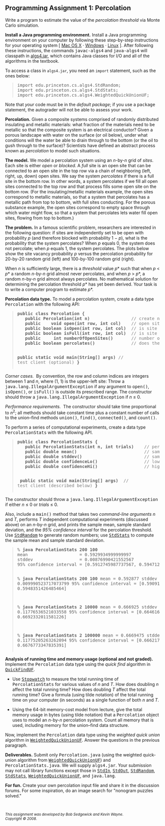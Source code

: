<h2>Programming Assignment 1: Percolation</h2>

<p>
Write a program to estimate the value of the 
<em>percolation threshold</em>
via Monte Carlo simulation.


</p><p><b>Install a Java programming environment.</b>
Install a Java programming environment on your computer by following
these step-by-step instructions for your operating system
[
<a href = "http://algs4.cs.princeton.edu/mac">Mac OS X</a>
&middot;
<a href = "http://algs4.cs.princeton.edu/windows">Windows</a>
&middot;
<a href = "http://algs4.cs.princeton.edu/linux">Linux</a>
]. After following these instructions, the commands <tt>javac-algs4</tt> and <tt>java-algs4</tt>
will classpath in <a href = "http://algs4.cs.princeton.edu/code/algs4.jar">algs4.jar</a>,
which contains Java classes for I/O and all of the algorithms in the textbook.

<p>
To access a class in <code>algs4.jar</code>,
you need an <code>import</code> statement, such as the ones below:</em>

<blockquote>
<pre>
import edu.princeton.cs.algs4.StdRandom;
import edu.princeton.cs.algs4.StdStats;
import edu.princeton.cs.algs4.WeightedQuickUnionUF;
</pre></blockquote>

<p>
Note that <em>your</em> code must be in the <em>default package</em>; if you use a <tt>package</tt>
statement, the autograder will not be able to assess your work.


<p><b>Percolation.</b>
Given a composite systems comprised of randomly distributed insulating and metallic
materials: what fraction of the materials need to be metallic so that the composite system is an 
electrical conductor? Given a porous landscape with water on the surface (or oil below),
under what conditions will the water be able to drain through to the bottom (or the
oil to gush through to the surface)?
Scientists have defined an abstract process known as <em>percolation</em>
to model such situations.

<p><b>The model.</b>
We model a percolation system using an <em>n</em>-by-<em>n</em> grid of <em>sites</em>.
Each site is either <em>open</em> or <em>blocked</em>.
A <em>full</em> site is an open site
that can be connected to an open site in the top row via a chain of
neighboring (left, right, up, down) open sites.
We say the system <em>percolates</em> if 
there is a full site in the bottom row.
In other words, a system percolates if we fill all open sites
connected to the top row and that process fills some open
site on the bottom row. (For the 
insulating/metallic materials example, the open sites correspond
to metallic materials, so that a system that percolates 
has a metallic path from top to bottom, with full sites conducting.
For the porous substance example, the open sites 
correspond to empty space through which water might 
flow, so that a system that percolates lets water fill open sites, 
flowing from top to bottom.)

<p><b>The problem.</b>
In a famous scientific problem, researchers are interested in the
following question: if sites are independently set to be open with
probability <em>p</em> (and therefore blocked with
probability 1 &minus; <em>p</em>), what is the probability that the system percolates?
When <em>p</em> equals 0, the system does not percolate; when <em>p</em> equals 1,
the system percolates.
The plots below show the site vacancy probability <em>p</em> versus the percolation
probability for 20-by-20 random grid (left) and 100-by-100 random grid (right).
<p>

<p>
When <em>n</em> is sufficiently large, there is a <em>threshold</em> value <em>p</em>* such
that when <em>p</em> &lt; <em>p</em>* a random <em>n</em>-by-<em>n</em> grid 
almost never percolates, and when <em>p</em> &gt; <em>p</em>*,
a random <em>n</em>-by-<em>n</em> grid almost always percolates.
No mathematical solution for determining the percolation threshold <em>p</em>*
has yet been derived.
Your task is to write a computer program to estimate <em>p</em>*.


<p><b>Percolation data type.</b>
To model a percolation system, create a data type <tt>Percolation</tt> with the following API:

<blockquote>
<pre>
<b>public class Percolation {</b>
   <b>public Percolation(int n)</b>                <font color = gray>// create n-by-n grid, with all sites blocked</font>
   <b>public    void open(int row, int col)</b>    <font color = gray>// open site (row, col) if it is not open already</font>
   <b>public boolean isOpen(int row, int col)</b>  <font color = gray>// is site (row, col) open?</font>
   <b>public boolean isFull(int row, int col)</b>  <font color = gray>// is site (row, col) full?</font>
   <b>public     int numberOfOpenSites()</b>       <font color = gray>// number of open sites</font>
   <b>public boolean percolates()</b>              <font color = gray>// does the system percolate?</font>

   <b>public static void main(String[] args)</b>   <font color = gray>// test client (optional)</font>
<b>}</b>
</pre></blockquote>


<p><em>Corner cases.&nbsp;</em>
By convention, the row and column indices 
are integers between 1 and <em>n</em>, where (1, 1) is the upper-left site:
Throw a <tt>java.lang.IllegalArgumentException</tt>
if any argument to <tt>open()</tt>, <tt>isOpen()</tt>, or <tt>isFull()</tt> 
is outside its prescribed range.
The constructor should throw a <tt>java.lang.IllegalArgumentException</tt> if <em>n</em> &le; 0.


<p><em>Performance requirements.&nbsp;</em>
The constructor should take time proportional to <em>n</em><sup>2</sup>; all methods should
take constant time plus a constant number of calls to the union&ndash;find methods 
<tt>union()</tt>, <tt>find()</tt>, <tt>connected()</tt>, and <tt>count()</tt>.


<p>
To perform a series of computational experiments, create a data type <tt>PercolationStats</tt>
with the following API.

<blockquote>
<pre>
<b>public class PercolationStats {</b>
<b>   public PercolationStats(int n, int trials)  </b>  <font color = gray>// perform trials independent experiments on an n-by-n grid</font>
<b>   public double mean()                        </b>  <font color = gray>// sample mean of percolation threshold</font>
<b>   public double stddev()                      </b>  <font color = gray>// sample standard deviation of percolation threshold</font>
<b>   public double confidenceLo()                </b>  <font color = gray>// low  endpoint of 95% confidence interval</font>
<b>   public double confidenceHi()                </b>  <font color = gray>// high endpoint of 95% confidence interval</font>

<b>   public static void main(String[] args)      </b>  <font color = gray>// test client (described below)</font>
<b>}</b>
</pre>
</blockquote>

The constructor should throw a <tt>java.lang.IllegalArgumentException</tt> if either <em>n</em> &le; 0 or
<em>trials</em> &le; 0.
<p>
Also, include a <tt>main()</tt> method
that takes two <em>command-line arguments</em>
<em>n</em> and <em>T</em>, performs <em>T</em> independent
computational experiments (discussed above) on an <em>n</em>-by-<em>n</em> grid,
and prints the sample mean, sample standard deviation, and the 
<em>95% confidence interval</em> for the percolation threshold.
Use
<a href = "http://algs4.cs.princeton.edu/code/javadoc/edu/princeton/cs/algs4/StdRandom.html"><tt>StdRandom</tt></a>
to generate random numbers; use 
<a href = "http://algs4.cs.princeton.edu/code/javadoc/edu/princeton/cs/algs4/StdStats.html"><tt>StdStats</tt></a>
to compute the sample mean and sample standard deviation.

<blockquote>
<pre>
% <b>java PercolationStats 200 100</b>
mean                    = 0.5929934999999997
stddev                  = 0.00876990421552567
95% confidence interval = [0.5912745987737567, 0.5947124012262428]

% <b>java PercolationStats 200 100</b>
mean                    = 0.592877
stddev                  = 0.009990523717073799
95% confidence interval = [0.5909188573514536, 0.5948351426485464]


% <b>java PercolationStats 2 10000</b>
mean                    = 0.666925
stddev                  = 0.11776536521033558
95% confidence interval = [0.6646167988418774, 0.6692332011581226]

% <b>java PercolationStats 2 100000</b>
mean                    = 0.6669475
stddev                  = 0.11775205263262094
95% confidence interval = [0.666217665216461, 0.6676773347835391]
</pre>
</blockquote>



<p><b>Analysis of running time and memory usage (optional and not graded).</b>
Implement the <tt>Percolation</tt> data type using the <em>quick find</em> algorithm in
<a href ="http://algs4.cs.princeton.edu/code/javadoc/edu/princeton/cs/algs4/QuickFindUF.html"><tt>QuickFindUF</tt></a>.
<ul>
<p><li>
Use <a href ="http://algs4.cs.princeton.edu/code/javadoc/edu/princeton/cs/algs4/Stopwatch.html"><tt>Stopwatch</tt></a>
to measure the total running time of <tt>PercolationStats</tt> for various values of
<em>n</em> and <em>T</em>.
How does doubling <em>n</em> affect the total running time?
How does doubling <em>T</em> affect the total running time?
Give a formula (using tilde notation) of the total running
time on your computer (in seconds) as a single function of both
<em>n</em> and <em>T</em>.

<p><li>
Using the 64-bit memory-cost model from lecture,
give the total memory usage in bytes (using tilde notation) that a <tt>Percolation</tt>
object uses to model an <em>n</em>-by-<em>n</em> percolation system.     
Count all memory that is used, including memory for the union&ndash;find data structure.
</ul>

</ul>

<p>
Now, implement the <tt>Percolation</tt> data type using the <em>weighted quick union</em> algorithm in
<a href ="http://algs4.cs.princeton.edu/code/javadoc/edu/princeton/cs/algs4/WeightedQuickUnionUF.html"><tt>WeightedQuickUnionUF</tt></a>.
Answer the questions in the previous paragraph.


<p><b>Deliverables.</b>
Submit only <tt>Percolation.java</tt> (using the weighted quick-union algorithm 
from 
<a href ="http://algs4.cs.princeton.edu/code/javadoc/edu/princeton/cs/algs4/WeightedQuickUnionUF.html"><tt>WeightedQuickUnionUF</tt></a>)
and <tt>PercolationStats.java</tt>.
We will supply <tt>algs4.jar</tt>.
Your submission may not call library functions except those in
<a href ="http://algs4.cs.princeton.edu/code/javadoc/edu/princeton/cs/algs4/StdIn.html"><tt>StdIn</tt></a>,
<a href ="http://algs4.cs.princeton.edu/code/javadoc/edu/princeton/cs/algs4/StdOut.html"><tt>StdOut</tt></a>,
<a href ="http://algs4.cs.princeton.edu/code/javadoc/edu/princeton/cs/algs4/StdRandom.html"><tt>StdRandom</tt></a>,
<a href ="http://algs4.cs.princeton.edu/code/javadoc/edu/princeton/cs/algs4/StdStats.html"><tt>StdStats</tt></a>,
<a href ="http://algs4.cs.princeton.edu/code/javadoc/edu/princeton/cs/algs4/WeightedQuickUnionUF.html"><tt>WeightedQuickUnionUF</tt></a>,
and
<tt>java.lang</tt>.

<p><b>For fun.</b>
Create your own percolation input file and share it in the discussion forums.
For some inspiration, do an image search for "nonogram puzzles solved."

<p><br>


<ADDRESS><SMALL>
This assignment was developed by Bob Sedgewick and Kevin Wayne.
<br>Copyright &copy; 2008.
</SMALL>
</ADDRESS>
</BODY></HTML>
